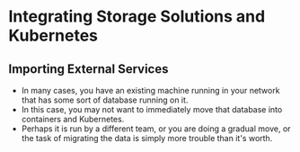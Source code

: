 # Integrating Storage Solutions and Kubernetes

## Importing External Services

- In many cases, you have an existing machine running in your network that has some sort of database running on it.
- In this case, you may not want to immediately move that database into containers and Kubernetes.
- Perhaps it is run by a different team, or you are doing a gradual move, or the task of migrating the data is simply more trouble than it's worth.

